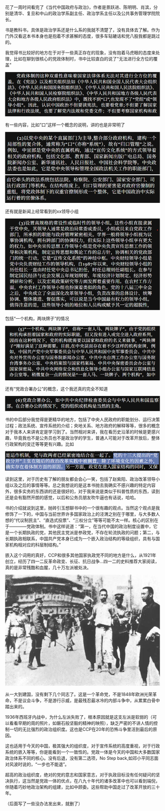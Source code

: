 花了一周时间看完了《当代中国政府与政治》，作者是景跃进、陈明明、肖滨，分别是清华、复旦和中山的政治学系副主任、政治学系主任以及公共事务管理学院院长。

书是教科书，具体是政治学系还是什么系的我就不清楚了，没有具体去了解。作为门外汉看这本书本身也是抱着不求甚解的态度，很多车轱辘话和党八股我都是跳过的。

我觉得书比较好的地方在于对于一些真正存在的现象，没有抱着马虎眼的态度来处理，比如在聊到很核心的党政体制时，书中比较直白的说了"无法进行全方位的覆盖"

![alt text](当代中国政府与政治7.png)

有一些内容，比如“口”这样一个概念的说明，讲的也是非常明了

![alt text](当代中国政府与政治1.png)
![alt text](当代中国政府与政治2.png)

还有就是新闻上经常看到的xx领导小组

![alt text](当代中国政府与政治3.png)

包括“一个机构，两块牌子”的情况

![alt text](当代中国政府与政治4.png)

还有“党政合署办公”的概念，这个我还真的完全不知道

![alt text](当代中国政府与政治5.png)

书的中后部分我觉得是更精华的地方，包括了中央人民政府的职能划分、运行决策过程；政法系统、宣传系统的介绍；央地关系、地方政府的解释等等，很多的概念对于我本人来讲肯定是学习到了。当然相对来讲，我在看历史沿革的时候是更感兴趣，毕竟我也不是公务员也不是政治学的学生，普通人可能对于改革开放后，整体行政架构的变迁等等更有兴趣。比如

![alt text](当代中国政府与政治9.png)

读到这里，对于历史有了解的朋友都会会心一笑，包括了赵紫阳、政治改革领导小组以及之后的事情等等。总之我想说的是这本书抛去我确实不感兴趣的特定内容外，很多实务的东西讲的还是很好的，对于我来说是类似于科普性质的东西，读到还是会有豁然开朗的感觉，以后和公务员朋友吹牛逼也有话说，哈哈。

书的介绍就说到这里，抛砖引玉想聊书中的一个很有趣的观点。当然这个观点是我修饰了一下的，中国与当前世界许多国家政治上的泾渭之别在于哪里，与大多数人想的“代议制民主”、“直选式投票”、“三权分立”等等可能不太一样。核心的区别在于————党政体制。书中这样说道：“第一，在当代中国的政治制度设置中，它是一个长期执政的党，其他民主党派是参政党，不存在轮流执政的问题；第二，与长期执政相联系，中国共产党本身已成为一个嵌入政治结构的等级组织，具有与国家机构相对应的科层制结构。”

嵌入这个词用的真好，CCP和很多其他国家执政党不同的地方是什么，从1921年创立，经历了四一二反革命政变、长征、抗日战争...四一二的史料推荐大家阅读，真的是非常残酷和血腥，几十万左派被处决。

![alt text](四一二.png)

从一大到建国，没有剩下几个同志了。这是一个革命党，不是1848年欧洲光荣革命，不是议会斗争，不是游行示威，是最残忍最冰冷的内部斗争中，从累累白骨中踏出来的。

1936年西班牙内战中，为什么左派失败了，根本原因就是这支左派是软弱的（可以看看早期的周的照片，如磐石般坚毅的精神的映照），缺乏严密的不讲人情的控制一切的无比强烈的政治组织度。这也是CCP在20年的恐怖斗争里活到最后的原因。

这也适用于今天的中国，极其强大的组织度，对于宣传系统的高度重视，对于行政系统的嵌入等等，你是能看到一个一致性的。党政一体是今天的中国和大多数国家政治体系不同的核心。没有后退，没有第二选项，No Step back,如邓小平同志面对风波时说的，“一步也不能退”。

超高的政治组织度，绝对的党的意志和国家意志，对于执政目标没有任何疑问的坚决执行，这当然是党政一体的优点，在八九十年代的诸多改革中也可以看到端倪，伴随着巧妙地政治架构的组建，比如中顾委。这些帮助中国走过了改革开放的三十年。

（后面写了一些没办法发出来，就删了）